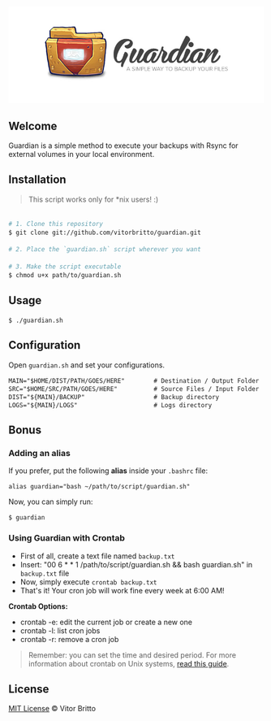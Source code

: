 ![Guardian Logo](src/guardian.jpg "Guardian")


## Welcome

Guardian is a simple method to execute your backups with Rsync for external volumes in your local environment.


## Installation

> This script works only for *nix users! :)

```bash

# 1. Clone this repository
$ git clone git://github.com/vitorbritto/guardian.git

# 2. Place the `guardian.sh` script wherever you want

# 3. Make the script executable
$ chmod u+x path/to/guardian.sh

```


## Usage

    $ ./guardian.sh


## Configuration

Open `guardian.sh` and set your configurations.

    MAIN="$HOME/DIST/PATH/GOES/HERE"        # Destination / Output Folder
    SRC="$HOME/SRC/PATH/GOES/HERE"          # Source Files / Input Folder
    DIST="${MAIN}/BACKUP"                   # Backup directory
    LOGS="${MAIN}/LOGS"                     # Logs directory


## Bonus

### Adding an alias

If you prefer, put the following **alias** inside your `.bashrc` file:

    alias guardian="bash ~/path/to/script/guardian.sh"

Now, you can simply run:

    $ guardian

### Using Guardian with Crontab


- First of all, create a text file named `backup.txt`
- Insert: "00 6 * * 1 /path/to/script/guardian.sh && bash guardian.sh" in `backup.txt` file
- Now, simply execute `crontab backup.txt`
- That's it! Your cron job will work fine every week at 6:00 AM!

**Crontab Options:**
- crontab -e: edit the current job or create a new one
- crontab -l: list cron jobs
- crontab -r: remove a cron job

> Remember: you can set the time and desired period. For more information about crontab on Unix systems, [read this guide](http://ss64.com/bash/crontab.html).


## License

[MIT License](http://vitorbritto.mit-license.org/) © Vitor Britto
